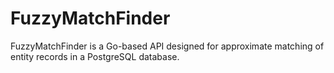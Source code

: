 # FuzzyMatchFinder
FuzzyMatchFinder is a Go-based API designed for approximate matching of entity records in a PostgreSQL database. 
